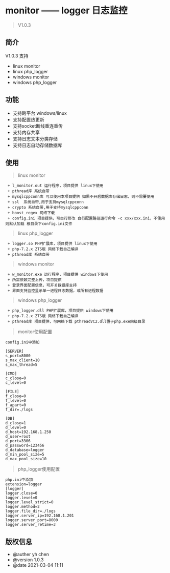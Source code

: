 
monitor —— logger 日志监控
===============

> V1.0.3

## 简介

V1.0.3 支持

 + linux monitor
 + linux php_logger
 + windows monitor
 + windows php_logger
 
## 功能

 + 支持跨平台 windows/linux
 + 支持配置热更新
 + 支持socket断线重连重传
 + 支持内存共享
 + 支持日志文本分类存储
 + 支持日志自动存储数据库

## 使用

> linux monitor

~~~
 + l_monitor.out 运行程序，项目提供 linux下使用
 + pthread库 系统自带 
 + mysqlcppconn库 可以使用本项目提供 如果不开启数据库存储日志，则不需要使用
 + ssl	系统自带,用于支持mysqlcppconn
 + crypto 系统自带,用于支持mysqlcppconn
 + boost_regex 网络下载
 + config.ini 项目提供，可自行修改 自行配置路径运行命令 -c xxx/xxx.ini，不使用则默认加载 根目录下config.ini文件  
~~~

> linux php_logger

~~~
 + logger.so PHP扩展库，项目提供 linux下使用
 + php-7.2.x ZTS版 网络下载自己编译 
 + pthread库 系统自带
~~~

> windows monitor

~~~
 + w_monitor.exe 运行程序，项目提供 windows下使用
 + 所需依赖完整上传，项目提供
 + 登录界面配置信息，可开关数据库支持
 + 界面支持监控显示单一进程日志数据，或所有进程数据
~~~

> windows php_logger

~~~
 + php_logger.dll PHP扩展库，项目提供 windows下使用
 + php-7.2.x ZTS版 网络下载自己编译 
 + pthread库 项目提供，可网络下载 pthreadVC2.dll置于php.exe同级目录
~~~

> monitor使用配置

~~~
config.ini中添加

[SERVER]
s_port=8000
s_max_client=10
s_max_thread=5

[CMD]
c_close=0
c_level=0

[FILE]
f_close=0
f_level=0
f_apart=0 
f_dir=./logs

[DB]
d_close=1
d_level=0
d_host=192.168.1.250
d_user=root
d_port=3306
d_password=123456
d_database=logger
d_min_pool_size=5
d_max_pool_size=10
~~~

> php_logger使用配置

~~~
php.ini中添加
extension=logger
[logger]
logger.close=0
logger.level=0
logger.level_strict=0
logger.method=2
logger.file_dir=./logs
logger.server_ip=192.168.1.201 
logger.server_port=8000
logger.server_retime=3
~~~

## 版权信息

 + @auther yh chen 
 + @version 1.0.3
 + @date 2021-03-04 11:11
